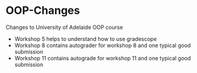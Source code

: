 # OOP-Changes
Changes to University of Adelaide OOP course

- Workshop 5 helps to understand how to use gradescope 
- Workshop 8 contains autograder for workshop 8 and one typical good submission
- Workshop 11 contains autograde for workshop 11 and one typical good submission
